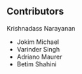 ## Contributors 

  Krishnadass Narayanan
- Jokim Michael
- Varinder Singh
- Adriano Maurer
- Betim Shahini

